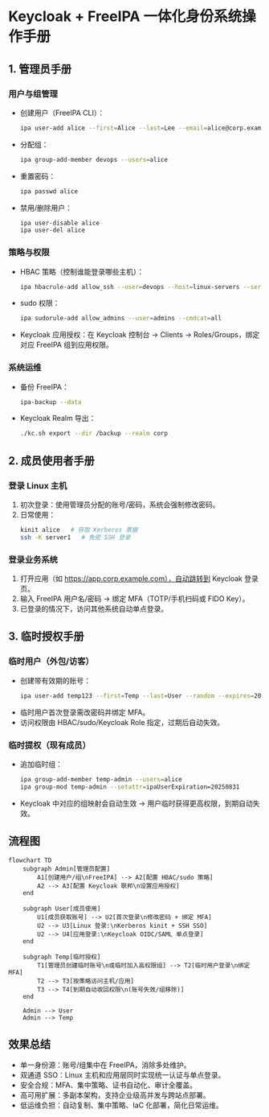 # Keycloak + FreeIPA 一体化身份系统操作手册

## 1. 管理员手册

### 用户与组管理
- 创建用户（FreeIPA CLI）：
  ```bash
  ipa user-add alice --first=Alice --last=Lee --email=alice@corp.example.com
  ```
- 分配组：
  ```bash
  ipa group-add-member devops --users=alice
  ```
- 重置密码：
  ```bash
  ipa passwd alice
  ```
- 禁用/删除用户：
  ```bash
  ipa user-disable alice
  ipa user-del alice
  ```

### 策略与权限
- HBAC 策略（控制谁能登录哪些主机）：
  ```bash
  ipa hbacrule-add allow_ssh --user=devops --host=linux-servers --service=sshd
  ```
- sudo 权限：
  ```bash
  ipa sudorule-add allow_admins --user=admins --cmdcat=all
  ```
- Keycloak 应用授权：在 Keycloak 控制台 → Clients → Roles/Groups，绑定对应 FreeIPA 组到应用权限。

### 系统运维
- 备份 FreeIPA：
  ```bash
  ipa-backup --data
  ```
- Keycloak Realm 导出：
  ```bash
  ./kc.sh export --dir /backup --realm corp
  ```

## 2. 成员使用者手册

### 登录 Linux 主机
1. 初次登录：使用管理员分配的账号/密码，系统会强制修改密码。
2. 日常使用：
   ```bash
   kinit alice   # 获取 Kerberos 票据
   ssh -K server1   # 免密 SSH 登录
   ```

### 登录业务系统
1. 打开应用（如 https://app.corp.example.com），自动跳转到 Keycloak 登录页。
2. 输入 FreeIPA 用户名/密码 → 绑定 MFA（TOTP/手机扫码或 FIDO Key）。
3. 已登录的情况下，访问其他系统自动单点登录。

## 3. 临时授权手册

### 临时用户（外包/访客）
- 创建带有效期的账号：
  ```bash
  ipa user-add temp123 --first=Temp --last=User --random --expires=20250831
  ```
- 临时用户首次登录需改密码并绑定 MFA。
- 访问权限由 HBAC/sudo/Keycloak Role 指定，过期后自动失效。

### 临时提权（现有成员）
- 追加临时组：
  ```bash
  ipa group-add-member temp-admin --users=alice
  ipa group-mod temp-admin --setattr=ipaUserExpiration=20250831
  ```
- Keycloak 中对应的组映射会自动生效 → 用户临时获得更高权限，到期自动失效。

## 流程图
```mermaid
flowchart TD
    subgraph Admin[管理员配置]
        A1[创建用户/组\nFreeIPA] --> A2[配置 HBAC/sudo 策略]
        A2 --> A3[配置 Keycloak 联邦\n设置应用授权]
    end

    subgraph User[成员使用]
        U1[成员获取账号] --> U2[首次登录\n修改密码 + 绑定 MFA]
        U2 --> U3[Linux 登录:\nKerberos kinit + SSH SSO]
        U2 --> U4[应用登录:\nKeycloak OIDC/SAML 单点登录]
    end

    subgraph Temp[临时授权]
        T1[管理员创建临时账号\n或临时加入高权限组] --> T2[临时用户登录\n绑定 MFA]
        T2 --> T3[按策略访问主机/应用]
        T3 --> T4[到期自动收回权限\n(账号失效/组移除)]
    end

    Admin --> User
    Admin --> Temp
```

## 效果总结
- 单一身份源：账号/组集中在 FreeIPA，消除多处维护。
- 双通道 SSO：Linux 主机和应用层同时实现统一认证与单点登录。
- 安全合规：MFA、集中策略、证书自动化、审计全覆盖。
- 高可用扩展：多副本架构，支持企业级高并发与跨站点部署。
- 低运维负担：自动复制、集中策略、IaC 化部署，简化日常运维。
